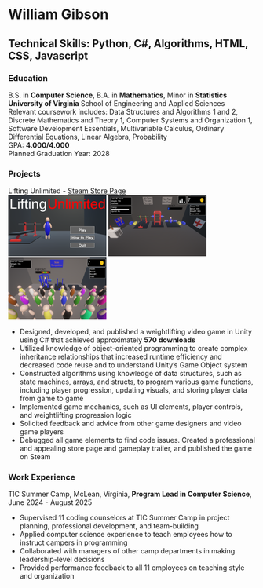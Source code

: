 # William Gibson
## Technical Skills: Python, C#, Algorithms, HTML, CSS, Javascript


### Education
B.S. in **Computer Science**, B.A. in **Mathematics**, Minor in **Statistics**\
**University of Virginia** School of Engineering and Applied Sciences\
Relevant coursework includes: Data Structures and Algorithms 1 and 2, Discrete Mathematics and Theory 1, Computer Systems and Organization 1, Software Development Essentials, Multivariable Calculus, Ordinary Differential Equations, Linear Algebra, Probability\
GPA: **4.000/4.000**\
Planned Graduation Year: 2028

### Projects
Lifting Unlimited - [Steam Store Page](https://store.steampowered.com/app/2953600/Lifting_Unlimited/)\
![RenderError](Assets/main_logo_1.png) ![RenderError](Assets/gym.png) ![RenderError](Assets/competition.png)
-	Designed, developed, and published a weightlifting video game in Unity using C# that achieved approximately **570 downloads**
-	Utilized knowledge of object-oriented programming to create complex inheritance relationships that increased runtime efficiency and decreased code reuse and to understand Unity’s Game Object system
-	Constructed algorithms using knowledge of data structures, such as state machines, arrays, and structs, to program various game functions, including player progression, updating visuals, and storing player data from game to game
-	Implemented game mechanics, such as UI elements, player controls, and weightlifting progression logic
-	Solicited feedback and advice from other game designers and video game players
-	Debugged all game elements to find code issues. Created a professional and appealing store page and gameplay trailer, and published the game on Steam



### Work Experience
TIC Summer Camp, McLean, Virginia, **Program Lead in Computer Science**, June 2024 - August 2025
- Supervised 11 coding counselors at TIC Summer Camp in project planning, professional development, and team-building
-	Applied computer science experience to teach employees how to instruct campers in programming
-	Collaborated with managers of other camp departments in making leadership-level decisions
-	Provided performance feedback to all 11 employees on teaching style and organization
